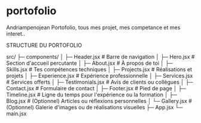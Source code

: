 # portofolio
Andriampenojean Portofolio, tous mes projet, mes competance et mes interet..

STRUCTURE DU PORTOFOLIO

src/
├─ components/
│   ├─ Header.jsx         # Barre de navigation
│   ├─ Hero.jsx           # Section d'accueil percutante
│   ├─ About.jsx          # À propos de toi
│   ├─ Skills.jsx         # Tes compétences techniques
│   ├─ Projects.jsx       # Réalisations et projets
│   ├─ Experience.jsx     # Expérience professionnelle
│   ├─ Services.jsx       # Services offerts
│   ├─ Testimonials.jsx   # Avis de clients ou collègues
│   ├─ Contact.jsx        # Formulaire de contact
│   ├─ Footer.jsx         # Pied de page
│   ├─ Timeline.jsx       # Ligne du temps pour l'expérience ou la formation
│   ├─ Blog.jsx           # (Optionnel) Articles ou réflexions personnelles
│   └─ Gallery.jsx        # (Optionnel) Galerie d'images ou de réalisations visuelles
├─ App.jsx
└─ main.jsx
